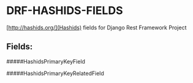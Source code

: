 DRF-HASHIDS-FIELDS
==================

[http://hashids.org/](Hashids) fields for Django Rest Framework Project

Fields:
----------------

#####HashidsPrimaryKeyField

#####HashidsPrimaryKeyRelatedField
